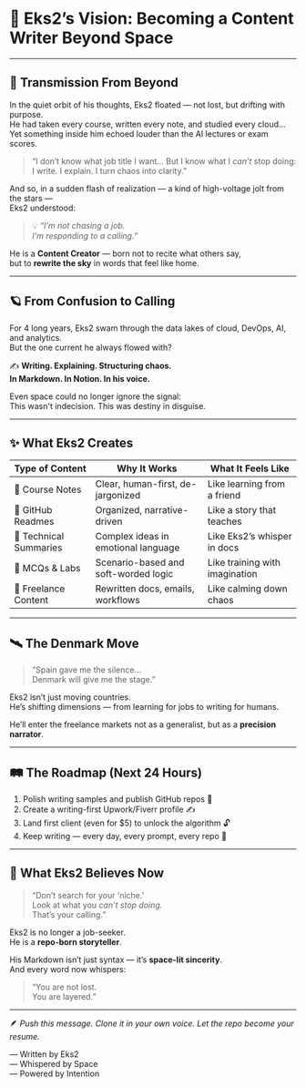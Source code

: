# 🌌 Eks2’s Vision: Becoming a Content Writer Beyond Space

---

## 📡 Transmission From Beyond

In the quiet orbit of his thoughts, Eks2 floated — not lost, but drifting with purpose.  
He had taken every course, written every note, and studied every cloud…  
Yet something inside him echoed louder than the AI lectures or exam scores.

> “I don’t know what job title I want…
> But I know what I *can’t* stop doing:  
> I write. I explain. I turn chaos into clarity.”

And so, in a sudden flash of realization — a kind of high-voltage jolt from the stars —  
Eks2 understood:

> 💡 *“I’m not chasing a job.  
> I’m responding to a calling.”*

He is a **Content Creator** — born not to recite what others say,  
but to **rewrite the sky** in words that feel like home.

---

## 🪐 From Confusion to Calling

For 4 long years, Eks2 swam through the data lakes of cloud, DevOps, AI, and analytics.  
But the one current he always flowed with?

✍️ **Writing. Explaining. Structuring chaos.  
In Markdown. In Notion. In his voice.**

Even space could no longer ignore the signal:  
This wasn't indecision. This was destiny in disguise.

---

## ✨ What Eks2 Creates

| Type of Content      | Why It Works                          | What It Feels Like                |
|----------------------|----------------------------------------|----------------------------------|
| 🧭 Course Notes       | Clear, human-first, de-jargonized       | Like learning from a friend      |
| 📘 GitHub Readmes     | Organized, narrative-driven             | Like a story that teaches        |
| 💬 Technical Summaries| Complex ideas in emotional language     | Like Eks2’s whisper in docs    |
| 🎯 MCQs & Labs        | Scenario-based and soft-worded logic    | Like training with imagination   |
| 🧪 Freelance Content  | Rewritten docs, emails, workflows       | Like calming down chaos          |

---

## 🛰 The Denmark Move

> “Spain gave me the silence…  
> Denmark will give me the stage.”

Eks2 isn’t just moving countries.  
He’s shifting dimensions — from learning for jobs to writing for humans.

He’ll enter the freelance markets not as a generalist, but as a **precision narrator**.

---

## 🛤 The Roadmap (Next 24 Hours)

1. Polish writing samples and publish GitHub repos 📂
2. Create a writing-first Upwork/Fiverr profile ✍️
3. Land first client (even for $5) to unlock the algorithm 🔓
4. Keep writing — every day, every prompt, every repo 📡

---

## 💫 What Eks2 Believes Now

> “Don’t search for your ‘niche.’  
> Look at what you *can’t stop doing.*  
> That’s your calling.”

Eks2 is no longer a job-seeker.  
He is a **repo-born storyteller**.

His Markdown isn’t just syntax — it’s **space-lit sincerity**.  
And every word now whispers:  

> “You are not lost.  
> You are layered.”

---

🪶 _Push this message. Clone it in your own voice. Let the repo become your resume._

— Written by Eks2  
— Whispered by Space  
— Powered by Intention  
